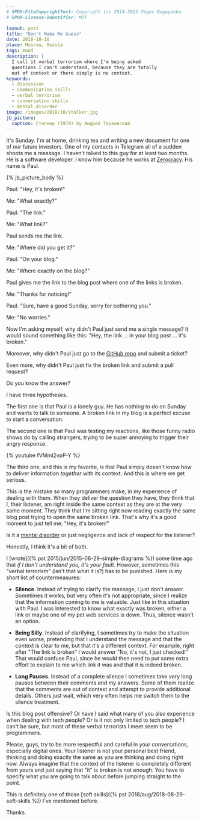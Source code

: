 ```yaml
---
# SPDX-FileCopyrightText: Copyright (c) 2014-2025 Yegor Bugayenko
# SPDX-License-Identifier: MIT

layout: post
title: "Don't Make Me Guess"
date: 2018-10-16
place: Moscow, Russia
tags: mood
description: |
  I call it verbal terrorism where I'm being asked
  questions I can't understand, because they are totally
  out of context or there simply is no context.
keywords:
  - discussion
  - communication skills
  - verbal terrorism
  - conversation skills
  - mental disorder
image: /images/2018/10/stalker.jpg
jb_picture:
  caption: Сталкер (1979) by Андрей Тарковский
---
```


It's Sunday. I'm at home, drinking tea and writing a new document for
one of our future investors. One of my contacts in Telegram all of a sudden shoots me
a message. I haven't talked to this guy for at least two months. He is
a software developer. I know him because he works at [Zerocracy](https://www.zerocracy.com).
His name is Paul.

<!--more-->

{% jb_picture_body %}

Paul: "Hey, it's broken!"

Me: "What exactly?"

Paul: "The link."

Me: "What link?"

Paul sends me the link.

Me: "Where did you get it?"

Paul: "On your blog."

Me: "Where exactly on the blog?"

Paul gives me the link to the blog post where one of the links is broken.

Me: "Thanks for noticing!"

Paul: "Sure, have a good Sunday, sorry for bothering you."

Me: "No worries."

Now I'm asking myself, why didn't Paul just send me a single message? It would
sound something like this: "Hey, the link ... in your blog post ... it's broken."

Moreover, why didn't Paul just go to the [GitHub repo](https://github.com/yegor256/blog)
and submit a ticket?

Even more, why didn't Paul just fix the broken link and submit a pull
request?

Do you know the answer?

I have three hypotheses.

The first one is that Paul is a lonely guy. He has nothing to do on Sunday and wants to
talk to someone. A broken link in my blog is a perfect excuse to start
a conversation.

The second one is that Paul was testing my reactions, like those
funny radio shows do by calling strangers, trying
to be super annoying to trigger their angry response.

{% youtube fVMml2vpP-Y %}

The third one, and this is my favorite, is that Paul simply doesn't know how
to deliver information _together_ with its context. And this is where we
get serious.

This is the mistake so many programmers make, in my experience
of dealing with them. When they deliver the question they have, they think
that I, their listener, am right inside the same context as they are at the very same
moment. They think that I'm sitting right now reading exactly the same
blog post trying to open the same broken link. That's why it's a good
moment to just tell me: "Hey, it's broken!"

Is it a [mental disorder](https://en.wikipedia.org/wiki/Schizophasia)
or just negligence and lack of respect for the listener?

Honestly, I think it's a bit of both.

I [wrote]({% pst 2015/jun/2015-06-29-simple-diagrams %}) some time ago
that _if I don't understand you, it's your fault_. However, sometimes
this "verbal terrorism" (isn't that what it is?) has to be punished.
Here is my short list of countermeasures:

  * **Silence**.
    Instead of trying to clarify the message, I just don't answer.
    Sometimes it works, but very often it's not appropriate, since I realize that
    the information coming to me is valuable. Just like in this
    situation with Paul. I was interested to know what exactly was broken,
    either a link or maybe one of my pet web services is down. Thus,
    silence wasn't an option.

  * **Being Silly**.
    Instead of clarifying, I sometimes try to make the situation even worse,
    pretending that I understand the message and that the context is clear to me,
    but that it's a different context. For example, right after "The link is broken"
    I would answer "No, it's not, I just checked!" That would confuse Paul,
    since he would then need to put some extra effort to explain to me which link it was
    and that it is indeed broken.

  * **Long Pauses**.
    Instead of a complete silence I sometimes take very long pauses between
    their comments and my answers. Some of them realize that the comments
    are out of context and attempt to provide additional details. Others just
    wait, which very often helps me switch them to the silence treatment.

Is this blog post offensive? Or have I said what many of you also experience
when dealing with tech people? Or is it not only limited to tech people? I can't be
sure, but most of these verbal terrorists I meet seem to be programmers.

Please, guys, try to be more respectful and careful in your conversations,
especially digital ones. Your listener is not your personal best friend, thinking
and doing exactly the same as you are thinking and doing right now. Always imagine that
the context of the listener is completely different from yours and just
saying that "it" is broken is not enough. You have to specify what
you are going to talk about before jumping straight to the point.

This is definitely one of those [soft skills]({% pst 2018/aug/2018-08-29-soft-skills %})
I've mentioned before.

Thanks.
